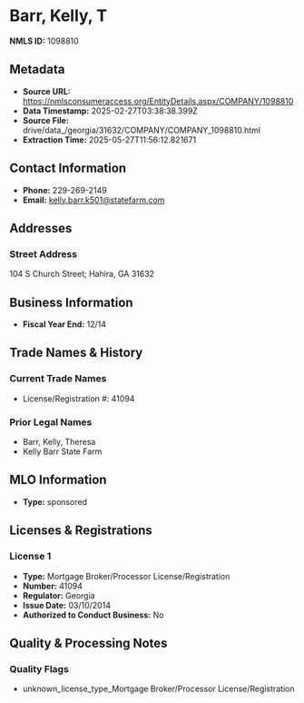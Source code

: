 # Barr, Kelly, T

**NMLS ID:** 1098810

## Metadata
- **Source URL:** https://nmlsconsumeraccess.org/EntityDetails.aspx/COMPANY/1098810
- **Data Timestamp:** 2025-02-27T03:38:38.399Z
- **Source File:** drive/data_/georgia/31632/COMPANY/COMPANY_1098810.html
- **Extraction Time:** 2025-05-27T11:56:12.821671

## Contact Information
- **Phone:** 229-269-2149
- **Email:** kelly.barr.k501@statefarm.com

## Addresses
### Street Address
104 S Church Street; Hahira, GA 31632

## Business Information
- **Fiscal Year End:** 12/14

## Trade Names & History
### Current Trade Names
- License/Registration #: 41094

### Prior Legal Names
- Barr, Kelly, Theresa
- Kelly Barr State Farm

## MLO Information
- **Type:** sponsored

## Licenses & Registrations

### License 1
- **Type:** Mortgage Broker/Processor License/Registration
- **Number:** 41094
- **Regulator:** Georgia
- **Issue Date:** 03/10/2014
- **Authorized to Conduct Business:** No

## Quality & Processing Notes
### Quality Flags
- unknown_license_type_Mortgage Broker/Processor License/Registration
